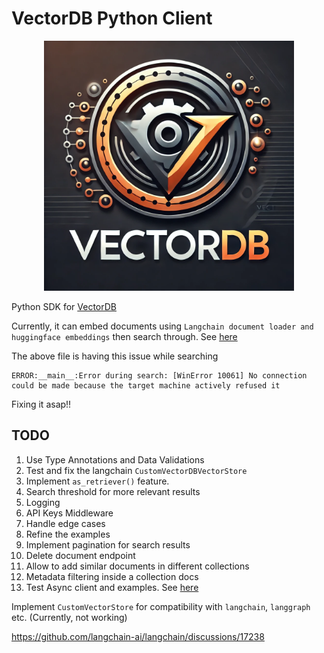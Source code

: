 # VectorDB Python Client
<div align="center">
    <img src="assets/logo.png" width="400" />
</div>

Python SDK for [VectorDB](https://github.com/Raghvender1205/VectorDB)

Currently, it can embed documents using `Langchain document loader and huggingface embeddings` then search through. See [here](https://github.com/Raghvender1205/VectorDBPythonClient/blob/master/examples/vectordb_langchain_embed_example.py)

The above file is having this issue while searching
```
ERROR:__main__:Error during search: [WinError 10061] No connection could be made because the target machine actively refused it
```
Fixing it asap!!

## TODO
1. Use Type Annotations and Data Validations
2. Test and fix the langchain `CustomVectorDBVectorStore`
3. Implement `as_retriever()` feature.
4. Search threshold for more relevant results
5. Logging
6. API Keys Middleware
7. Handle edge cases
8. Refine the examples
9. Implement pagination for search results
10. Delete document endpoint 
11. Allow to add similar documents in different collections
12. Metadata filtering inside a collection docs
13. Test Async client and examples. See [here](https://github.com/Raghvender1205/VectorDBPythonClient/tree/master/examples/async_client_test.py)

Implement `CustomVectorStore` for compatibility with `langchain`, `langgraph` etc. (Currently, not working)

https://github.com/langchain-ai/langchain/discussions/17238